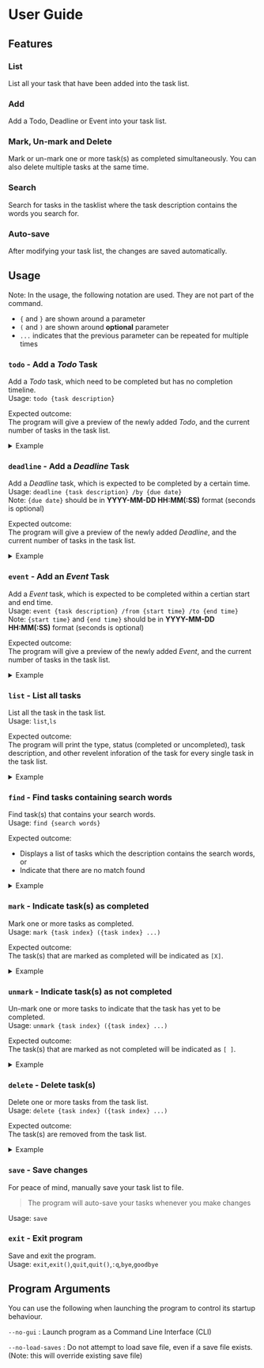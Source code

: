 # User Guide



## Features 

### List
List all your task that have been added into the task list.

### Add
Add a Todo, Deadline or Event into your task list.

### Mark, Un-mark and Delete
Mark or un-mark one or more task(s) as completed simultaneously.
You can also delete multiple tasks at the same time.

### Search
Search for tasks in the tasklist where the task description contains the words you search for.

### Auto-save
After modifying your task list, the changes are saved automatically.

## Usage
Note: In the usage, the following notation are used. They are not part of the command.
* `{` and `}` are shown around a parameter
* `(` and `)` are shown around **optional** parameter
* `...` indicates that the previous parameter can be repeated for multiple times 

### `todo` - Add a *Todo* Task
Add a *Todo* task, which need to be completed but has no completion timeline.\
Usage: `todo {task description}`

Expected outcome:\
The program will give a preview of the newly added *Todo*, 
and the current number of tasks in the task list.

<details>
<summary>Example</summary>
<p>

Sample input: `todo first task`\
Sample output:
```
Got it. I've added this task:
	[T][ ] first task
Now you have 1 task(s) in the list.
```

</p>
</details>


### `deadline` - Add a *Deadline* Task
Add a *Deadline* task, which is expected to be completed by a certain time.\
Usage: `deadline {task description} /by {due date}`\
Note: `{due date}` should be in **YYYY-MM-DD HH:MM(:SS)** format (seconds is optional)

Expected outcome:\
The program will give a preview of the newly added *Deadline*,
and the current number of tasks in the task list.

<details>
<summary>Example</summary>
<p>

Sample input: `deadline some other task /by 2023-01-01 00:00`\
Sample output:
```
Got it. I've added this task:
	[D][ ] some other task (By: 01 JANUARY 2023 00:00)
Now you have 2 task(s) in the list.
```

</p>
</details>

### `event` - Add an *Event* Task
Add a *Event* task, which is expected to be completed within a certian start and end time.\
Usage: `event {task description} /from {start time} /to {end time}`\
Note: `{start time}` and `{end time}` should be in **YYYY-MM-DD HH:MM(:SS)** format (seconds is optional)

Expected outcome:\
The program will give a preview of the newly added *Event*, and the current number of tasks in the task list.

<details>
<summary>Example</summary>
<p>

Sample input: `event even more tasks /from 2023-01-01 00:00 /to 2023-12-31 23:59`\
Sample output:
```
Got it. I've added this task:
	[E][ ] even more tasks (From: 01 JANUARY 2023 00:00 To: 31 DECEMBER 2023 23:59)
Now you have 3 task(s) in the list.
```

</p>
</details>

### `list` - List all tasks
List all the task in the task list.\
Usage: `list`,`ls`

Expected outcome:\
The program will print the type, status (completed or uncompleted), task description, and other revelent inforation
of the task for every single task in the task list.

<details>
<summary>Example</summary>
<p>

Sample input: `list`\
Sample output:
```
You have the following task(s):
	1. [T][ ] first task
	2. [D][ ] some other task (By: 01 JANUARY 2023 00:00)
	3. [E][ ] even more tasks (From: 01 JANUARY 2023 00:00 To: 31 DECEMBER 2023 23:59)
```

</p>
</details>

### `find` - Find tasks containing search words
Find task(s) that contains your search words.\
Usage: `find {search words}`

Expected outcome:
* Displays a list of tasks which the description contains the search words, or
* Indicate that there are no match found

<details>
<summary>Example</summary>
<p>

Sample input: `find tasks`\
Sample output:
```
Here are the matching tasks in your list:
	3. [E][ ] even more tasks (From: 01 JANUARY 2023 00:00 To: 31 DECEMBER 2023 23:59)
```
</p>
</details>

### `mark` - Indicate task(s) as completed
Mark one or more tasks as completed.\
Usage: `mark {task index} ({task index} ...)`

Expected outcome:\
The task(s) that are marked as completed will be indicated as `[X]`.

<details>
<summary>Example</summary>
<p>

Example #1:\
Sample input: `mark 2`\
Sample output:
```
Nice I've marked the task(s) as done:
	2. [D][X] some other task (By: 01 JANUARY 2023 00:00)
```

Example #2:\
Sample input: `mark 1 3`\
Sample output:
```
Nice I've marked the task(s) as done:
	1. [T][X] first task
	3. [E][X] even more tasks (From: 01 JANUARY 2023 00:00 To: 31 DECEMBER 2023 23:59)
```

</p>
</details>

### `unmark` - Indicate task(s) as not completed
Un-mark one or more tasks to indicate that the task has yet to be completed.\
Usage: `unmark {task index} ({task index} ...)`

Expected outcome:\
The task(s) that are marked as not completed will be indicated as `[ ]`.

<details>
<summary>Example</summary>
<p>

Example #1:\
Sample input: `unmark 2`\
Sample output:
```
OK, I've marked the task(s) as not done yet:
	2. [D][ ] some other task (By: 01 JANUARY 2023 00:00)
```

Example #2:\
Sample input: `mark 3 1`\
Sample output:
```
OK, I've marked the task(s) as not done yet:
	1. [T][ ] first task
	3. [E][ ] even more tasks (From: 01 JANUARY 2023 00:00 To: 31 DECEMBER 2023 23:59)
```

</p>
</details>

### `delete` - Delete task(s)
Delete one or more tasks from the task list.\
Usage: `delete {task index} ({task index} ...)`

Expected outcome:\
The task(s) are removed from the task list.

<details>
<summary>Example</summary>
<p>

Example #1:\
Sample input: `delete 2`\
Sample output:
```
I've removed the task(s):
	[D][ ] some other task (By: 01 JANUARY 2023 00:00)
Now you have 2 task(s) in the list.
```

Example #2:\
Sample input: `delete 2 1`\
Sample output:
```
I've removed the task(s):
	[E][ ] even more tasks (From: 01 JANUARY 2023 00:00 To: 31 DECEMBER 2023 23:59)
	[T][ ] first task
You do not have any task!
```

</p>
</details>

### `save` - Save changes
For peace of mind, manually save your task list to file. 
>  The program will auto-save your tasks whenever you make changes

Usage: `save`

### `exit` - Exit program
Save and exit the program.\
Usage: `exit`,`exit()`,`quit`,`quit()`,`:q`,`bye`,`goodbye`



## Program Arguments

You can use the following when launching the program to control its startup behaviour.

`--no-gui` : Launch program as a Command Line Interface (CLI)

`--no-load-saves` : Do not attempt to load save file, even if a save file exists. (Note: this will override existing 
save file)